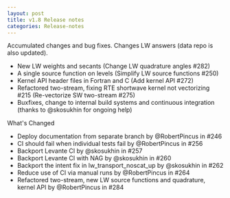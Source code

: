 ```yaml
---
layout: post
title: v1.8 Release notes
categories: Release-notes
---
```


Accumulated changes and bug fixes. Changes LW answers (data repo is also updated).

- New LW weights and secants (Change LW quadrature angles #282)
- A single source function on levels (Simplify LW source functions #250)
- Kernel API header files in Fortran and C (Add kernel API #272)
- Refactored two-stream, fixing RTE shortwave kernel not vectorizing #215 (Re-vectorize SW two-stream #275)
- Buxfixes, change to internal build systems and continuous integration (thanks to @skosukhin for ongoing help)

What's Changed

- Deploy documentation from separate branch by @RobertPincus in #246
- CI should fail when individual tests fail by @RobertPincus in #256
- Backport Levante CI by @skosukhin in #257
- Backport Levante CI with NAG by @skosukhin in #260
- Backport the intent fix in lw_transport_noscat_up by @skosukhin in #262
- Reduce use of CI via manual runs by @RobertPincus in #264
- Refactored two-stream, new LW source functions and quadrature, kernel API by @RobertPincus in #284
